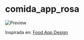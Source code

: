# comida_app_rosa
 
![Preview](assets/images/fishburguer.png)

Inspirada en: [Food App Design](https://youtu.be/195RY7jCuZg)
